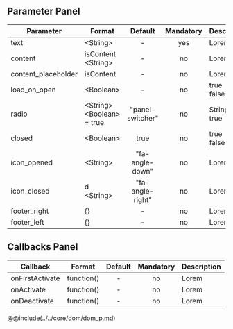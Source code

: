 ## Parameter Panel

|	Parameter			|			Format			|	Default					|	Mandatory	|	Description				| 
|		---				|			---				|	:---:					|	:---:		|		---					|
|	text	|	<dt>&lt;String&gt;	|	-	|	yes	|	Lorem	|
|	content	|	<dt>isContent<dt>&lt;String&gt;	|	-	|	no	|	Lorem	|
|	content_placeholder	|	<dt>isContent	|	-	|	no	|	Lorem	|
|	load_on_open	|	<dt>&lt;Boolean&gt;	|	-	|	no	|	<dt>true<dd><dt>false<dd>	|
|	radio	|	<dt>&lt;String&gt;<dt>&lt;Boolean&gt; = true	|	"panel-switcher"	|	no	|	<dt>String.<dd><dt>true<dd>	|
|	closed	|	<dt>&lt;Boolean&gt;	|	true	|	no	|	<dt>true<dd><dt>false<dd>	|
|	icon_opened	|	<dt>&lt;String&gt;	|	"fa-angle-down"	|	no	|	Lorem	|
|	icon_closed	|	d<dt>&lt;String&gt;	|	"fa-angle-right"	|	no	|	Lorem	|
|	footer_right	|	{}	|	-	|	no	|	Lorem	|
|	footer_left	|	{}	|	-	|	no	|	Lorem	|


## Callbacks Panel

|	Callback	|	Format	|	Default	|	Mandatory	|	Description	| 
|		---				|			---				|	:---:					|	:---:		|		---					|
|	onFirstActivate	|	<dt>function()	|	-	|	no	|	Lorem	|
|	onActivate	|	<dt>function()	|	-	|	no	|	Lorem	|
|	onDeactivate	|	<dt>function()	|	-	|	no	|	Lorem	|


@@include(../../core/dom/dom_p.md) 

